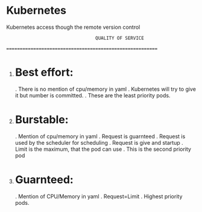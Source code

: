 # Kubernetes
Kubernetes access though the remote version control

                                     QUALITY OF SERVICE
                            ========================================================
1. Best effort:
   ================================
   . There is no mention of cpu/memory in yaml
   . Kubernetes will try to give it  but number is committed.
   . These are the least priority pods.
2. Burstable:
   ==================================
   . Mention of cpu/memory in yaml
   . Request is guarnteed
   . Request is used by the scheduler for scheduling
   . Request is give and startup
   . Limit is the maximum, that the pod can use
   . This is the second priority pod
3. Guarnteed:
   ========================================
   . Mention of CPU/Memory in yaml
   . Request=Limit
   . Highest priority pods.                
